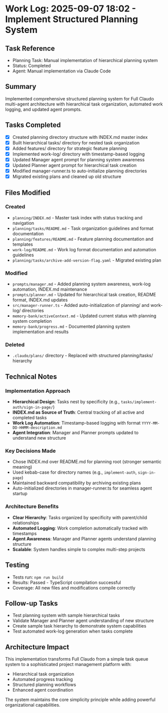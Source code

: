 # Work Log: 2025-09-07 18:02 - Implement Structured Planning System

## Task Reference
- Planning Task: Manual implementation of hierarchical planning system
- Status: Completed
- Agent: Manual implementation via Claude Code

## Summary
Implemented comprehensive structured planning system for Full Claudo multi-agent architecture with hierarchical task organization, automated work logging, and updated agent prompts.

## Tasks Completed
- [x] Created planning directory structure with INDEX.md master index
- [x] Built hierarchical tasks/ directory for nested task organization
- [x] Added features/ directory for strategic feature planning
- [x] Implemented work-log/ directory with timestamp-based logging
- [x] Updated Manager agent prompt for planning system awareness
- [x] Updated Planner agent prompt for hierarchical task creation
- [x] Modified manager-runner.ts to auto-initialize planning directories
- [x] Migrated existing plans and cleaned up old structure

## Files Modified

### Created
- `planning/INDEX.md` - Master task index with status tracking and navigation
- `planning/tasks/README.md` - Task organization guidelines and format documentation
- `planning/features/README.md` - Feature planning documentation and templates
- `work-log/README.md` - Work log format documentation and automation guidelines
- `planning/tasks/archive-add-version-flag.yaml` - Migrated existing plan

### Modified
- `prompts/manager.md` - Added planning system awareness, work-log automation, INDEX.md maintenance
- `prompts/planner.md` - Updated for hierarchical task creation, README format, INDEX.md updates
- `src/manager-runner.ts` - Added auto-initialization of planning/ and work-log/ directories
- `memory-bank/activeContext.md` - Updated current status with planning system completion
- `memory-bank/progress.md` - Documented planning system implementation and results

### Deleted
- `.claudo/plans/` directory - Replaced with structured planning/tasks/ hierarchy

## Technical Notes

### Implementation Approach
- **Hierarchical Design**: Tasks nest by specificity (e.g., `tasks/implement-auth/sign-in-page/`)
- **INDEX.md as Source of Truth**: Central tracking of all active and completed tasks
- **Work Log Automation**: Timestamp-based logging with format `YYYY-MM-DD-HHMM-description.md`
- **Agent Integration**: Manager and Planner prompts updated to understand new structure

### Key Decisions Made
- Chose INDEX.md over README.md for planning root (stronger semantic meaning)
- Used kebab-case for directory names (e.g., `implement-auth`, `sign-in-page`)
- Maintained backward compatibility by archiving existing plans
- Auto-initialized directories in manager-runner.ts for seamless agent startup

### Architecture Benefits
- **Clear Hierarchy**: Tasks organized by specificity with parent/child relationships
- **Automated Logging**: Work completion automatically tracked with timestamps
- **Agent Awareness**: Manager and Planner agents understand planning structure
- **Scalable**: System handles simple to complex multi-step projects

## Testing
- Tests run: `npm run build` 
- Results: Passed - TypeScript compilation successful
- Coverage: All new files and modifications compile correctly

## Follow-up Tasks
- Test planning system with sample hierarchical tasks
- Validate Manager and Planner agent understanding of new structure
- Create sample task hierarchy to demonstrate system capabilities
- Test automated work-log generation when tasks complete

## Architecture Impact
This implementation transforms Full Claudo from a simple task queue system to a sophisticated project management platform with:
- Hierarchical task organization
- Automated progress tracking
- Structured planning workflows
- Enhanced agent coordination

The system maintains the core simplicity principle while adding powerful organizational capabilities.